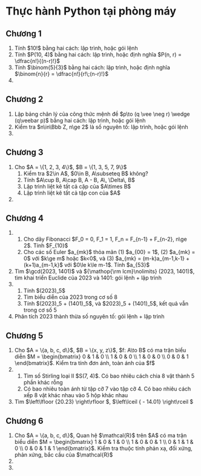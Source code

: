 # Thực hành Python tại phòng máy

## Chương 1
<ol>
  <li>Tính $10!$ bằng hai cách: lập trình, hoặc gói lệnh</li>
  <li>Tính $P(10, 4)$ bằng hai cách: lập trình, hoặc định nghĩa $P(n, r) = \dfrac{n!}{(n-r)!}$</li>
  <li>Tính $\binom{5}{3}$ bằng hai cách: lập trình, hoặc định nghĩa $\binom{n}{r} = \dfrac{n!}{r!\;(n-r)!}$</li>
  <li></li>
</ol>

## Chương 2
<ol>
  <li>Lập bảng chân lý của công thức mệnh đề $p\to (q \vee \neg r) \wedge (q\veebar p)$ bằng hai cách: lập trình, hoặc gói lệnh</li>
  <li>Kiểm tra $n\in\Bbb Z, n\ge 2$ là số nguyên tố: lập trình, hoặc gói lệnh</li>
  <li></li>
</ol>

## Chương 3
<ol>
  <li>Cho $A = \{1, 2, 3, 4\}$, $B = \{1, 3, 5, 7, 9\}$
    <ol>
      <li>Kiểm tra $2\in A$, $0\in B, A\subseteq B$ không?</li>
      <li>Tính $A\cup B, A\cap B, A - B, A\, \Delta\, B$</li>
      <li>Lập trình liệt kê tất cả cặp của $A\times B$</li>
      <li>Lập trình liệt kê tất cả tập con của $A$</li>
    </ol>
  </li>
  
  <li></li>
</ol>

## Chương 4
<ol>
  <li>
    <ol>
      <li>Cho dãy Fibonacci $F_0 = 0, F_1 = 1, F_n = F_{n-1} + F_{n-2}, n\ge 2$. Tính $F_{10}$</li>
      <li>Cho các số Euler $a_{mk}$ thỏa mãn (1) $a_{00} = 1$, (2) $a_{mk} = 0$ với $k\ge m$ hoặc $k<0$, và (3) 
              $a_{mk} = (m-k)a_{m-1,k-1} + (k+1)a_{m-1,k}$ với $0\le k\le m-1$. Tính $a_{53}$
      </li>
    </ol>
    
  </li>
  <li>Tìm $\gcd(2023, 1401)$ và ${\mathop{\rm lcm}\nolimits} (2023, 1401)$, tìm khai triển Euclide của 2023 và 1401: gói lệnh + lập trình</li>
  <li>
    <ol>
      <li>Tính $(2023)_5$</li>
      <li>Tìm biểu diễn của 2023 trong cơ số 8</li>
      <li>Tính $(2023)_5 + (1401)_5$, và $2023)_5 + (1401)_5$, kết quả vẫn trong cơ số 5</li>
    </ol>
  </li>
  
  <li>Phân tích 2023 thành thừa số nguyên tố: gói lệnh + lập trình</li>
</ol>

## Chương 5
<ol>
  <li>Cho $A = \{a, b, c, d\}$, $B = \{x, y, z\}$, $f: A\to B$ có ma trận biểu diễn 
    $M = \begin{bmatrix}
    0 & 1 & 0 \\
    1 & 0 & 0 \\
    1 & 0 & 0 \\
    0 & 0 & 1
    \end{bmatrix}$. Kiểm tra tính đơn ánh, toàn ánh của $f$
  </li>
  <li>
    <ol>
    <li>Tìm số Stirling loại II $S(7, 4)$. Có bao nhiêu cách chia 8 vật thành 5 phần khác rỗng</li>
    <li>Có bao nhiêu toàn ánh từ tập cỡ 7 vào tập cỡ 4. Có bao nhiêu cách xếp 8 vật khác nhau vào 5 hộp khác nhau</li>
    </ol>
  </li>
  <li>Tìm $\left\lfloor {20.23} \right\rfloor $, $\left\lceil { - 14.01} \right\rceil $</li>
</ol>

## Chương 6
<ol>
  <li>Cho $A = \{a, b, c, d\}$, Quan hệ $\mathcal{R}$ trên $A$ có ma trận biểu diễn
    $M = \begin{bmatrix}
    1 & 0 & 1 & 0 \\
    1 & 0 & 0 & 1 \\
    0 & 1 & 1 & 0 \\
    0 & 0 & 1 & 1
    \end{bmatrix}$. Kiểm tra thuộc tính phản xạ, đối xứng, phản xứng, bắc cầu của $\mathcal{R}$
  </li>
  <li></li>
  <li></li>
</ol>
